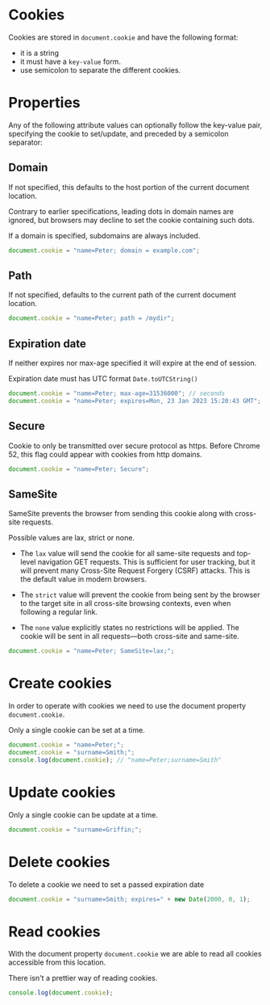 # Cookies

Cookies are stored in `document.cookie` and have the following format:

- it is a string
- it must have a `key-value` form.
- use semicolon to separate the different cookies.

# Properties

Any of the following attribute values can optionally follow the key-value pair, specifying the cookie to set/update, and preceded by a semicolon separator:

## Domain

If not specified, this defaults to the host portion of the current document location.

Contrary to earlier specifications, leading dots in domain names are ignored, but browsers may decline to set the cookie containing such dots.

If a domain is specified, subdomains are always included.

```js
document.cookie = "name=Peter; domain = example.com";
```

## Path

If not specified, defaults to the current path of the current document location.

```js
document.cookie = "name=Peter; path = /mydir";
```

## Expiration date

If neither expires nor max-age specified it will expire at the end of session.

Expiration date must has UTC format `Date.toUTCString()`

```js
document.cookie = "name=Peter; max-age=31536000"; // seconds
document.cookie = "name=Peter; expires=Mon, 23 Jan 2023 15:20:43 GMT"; // date
```

## Secure

Cookie to only be transmitted over secure protocol as https. Before Chrome 52, this flag could appear with cookies from http domains.

```js
document.cookie = "name=Peter; Secure";
```

## SameSite

SameSite prevents the browser from sending this cookie along with cross-site requests.

Possible values are lax, strict or none.

- The `lax` value will send the cookie for all same-site requests and top-level navigation GET requests. This is sufficient for user tracking, but it will prevent many Cross-Site Request Forgery (CSRF) attacks. This is the default value in modern browsers.

- The `strict` value will prevent the cookie from being sent by the browser to the target site in all cross-site browsing contexts, even when following a regular link.

- The `none` value explicitly states no restrictions will be applied. The cookie will be sent in all requests—both cross-site and same-site.

```js
document.cookie = "name=Peter; SameSite=lax;";
```

# Create cookies

In order to operate with cookies we need to use the document property `document.cookie`.

Only a single cookie can be set at a time.

```js
document.cookie = "name=Peter;";
document.cookie = "surname=Smith;";
console.log(document.cookie); // "name=Peter;surname=Smith"
```

# Update cookies

Only a single cookie can be update at a time.

```js
document.cookie = "surname=Griffin;";
```

# Delete cookies

To delete a cookie we need to set a passed expiration date

```js
document.cookie = "surname=Smith; expires=" + new Date(2000, 0, 1);
```

# Read cookies

With the document property `document.cookie` we are able to read all cookies accessible from this location.

There isn't a prettier way of reading cookies.

```js
console.log(document.cookie);
```
